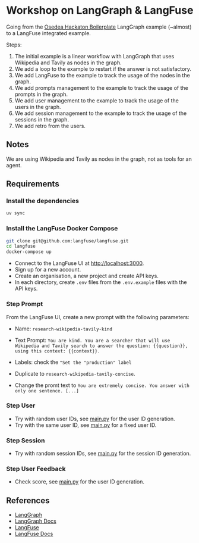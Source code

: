 # Workshop on LangGraph & LangFuse

Going from the [Osedea Hackaton Boilerplate](https://github.com/rangzen/osedea-hackaton-2025-boilerplate) LangGraph example (~almost) to a LangFuse integrated example.

Steps:

1. The initial example is a linear workflow with LangGraph that uses Wikipedia and Tavily as nodes in the graph.
1. We add a loop to the example to restart if the answer is not satisfactory.
1. We add LangFuse to the example to track the usage of the nodes in the graph.
1. We add prompts management to the example to track the usage of the prompts in the graph.
1. We add user management to the example to track the usage of the users in the graph.
1. We add session management to the example to track the usage of the sessions in the graph.
1. We add retro from the users.

## Notes

We are using Wikipedia and Tavily as nodes in the graph, not as tools for an agent.

## Requirements

### Install the dependencies

```bash
uv sync
```

### Install the LangFuse Docker Compose

```bash
git clone git@github.com:langfuse/langfuse.git
cd langfuse
docker-compose up
```

- Connect to the LangFuse UI at [http://localhost:3000](http://localhost:3000).
- Sign up for a new account.
- Create an organisation, a new project and create API keys.
- In each directory, create `.env` files from the `.env.example` files with the API keys.

### Step Prompt

From the LangFuse UI, create a new prompt with the following parameters:

- Name: `research-wikipedia-tavily-kind`
- Text Prompt: `You are kind.
You are a searcher that will use Wikipedia and Tavily search to answer the question: {{question}}, using this context: {{context}}.`
- Labels: check the `"Set the "production" label`

- Duplicate to `research-wikipedia-tavily-concise`.
- Change the promt text to `You are extremely concise. You answer with only one sentence. [...]`

### Step User

- Try with random user IDs, see [main.py](./steps/5-users/main.py#L387) for the user ID generation.
- Try with the same user ID, see [main.py](./steps/5-users/main.py#L389) for a fixed user ID.

### Step Session

- Try with random session IDs, see [main.py](./steps/6-sessions/main.py#L395) for the session ID generation.

### Step User Feedback

- Check score, see [main.py](./steps/7-user-feedback/main.py#L469) for the user ID generation.

## References

- [LangGraph](https://github.com/langchain-ai/langgraph)
- [LangGraph Docs](https://langchain-ai.github.io/langgraph/)
- [LangFuse](https://github.com/langfuse/langfuse)
- [LangFuse Docs](https://langfuse.com/docs)

